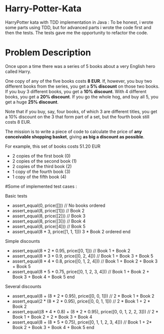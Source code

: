 # Harry-Potter-Kata
HarryPotter kata with TDD implementation in Java :
To be honest, i wrote some parts using TDD, but for advanced parts i wrote the code first and then the tests. The tests gave me the opportunity to refactor the code.

# Problem Description
Once upon a time there was a series of 5 books about a very English hero called Harry. 

One copy of any of the five books costs **8 EUR**. 
If, however, you buy two different books from the series, you get a **5% discount** on those two books. 
If you buy 3 different books, you get a **10% discount**. 
With 4 different books, you get a **20% discount**. 
If you go the whole hog, and buy all 5, you get a huge **25% discount**.

Note that if you buy, say, four books, of which 3 are different titles, you get a 10% discount on the 3 that form part of a set, but the fourth book still costs 8 EUR.
 
The mission is to write a piece of code to calculate the price of **any conceivable shopping basket**, giving **as big a discount as possible**.

For example, this set of books costs 51.20 EUR

- 2 copies of the first book (0)
- 2 copies of the second book (1)
- 2 copies of the third book (2)
- 1 copy of the fourth book (3)
- 1 copy of the fifth book (4)

#Some of implemented test cases :

Basic tests
  - assert_equal(0, price([])) // No books ordered
  - assert_equal(8, price([1])) // Book 2 
  - assert_equal(8, price([2])) // Book 3
  - assert_equal(8, price([3])) // Book 4
  - assert_equal(8, price([4])) // Book 5
  - assert_equal(8 * 3, price([1, 1, 1])) 3 * Book 2 ordered 
end

Simple discounts
  - assert_equal(8 * 2 * 0.95, price([0, 1])) // Book 1 + Book 2
  - assert_equal(8 * 3 * 0.9, price([0, 2, 4])) // Book 1 + Book 3 + Book 5
  - assert_equal(8 * 4 * 0.8, price([0, 1, 2, 4])) // Book 1 + Book 2 + Book 3 + Book 5
  - assert_equal(8 * 5 * 0.75, price([0, 1, 2, 3, 4])) // Book 1 + Book 2 + Book 3 + Book 4 + Book 5
end

Several discounts
  - assert_equal(8 + (8 * 2 * 0.95), price([0, 0, 1])) // 2 * Book 1 + Book 2
  - assert_equal(2 * (8 * 2 * 0.95), price([0, 0, 1, 1])) // 2 * Book 1 + 2 * Book 2
  - assert_equal((8 * 4 * 0.8) + (8 * 2 * 0.95), price([0, 0, 1, 2, 2, 3])) // 2 * Book 1 + Book 2 +  2 * Book 3 + Book 4
  - assert_equal(8 + (8 * 5 * 0.75), price([0, 1, 1, 2, 3, 4])) // Book 1 + 2* Book 2 +  Book 3 + Book 4 +  Book 5
end

